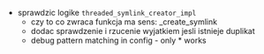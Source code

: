 - sprawdzic logike `threaded_symlink_creator_impl`
  - czy to co zwraca funkcja ma sens: _create_symlink
  - dodac sprawdzenie i rzucenie wyjatkiem jesli istnieje duplikat
  - debug pattern matching in config - only * works